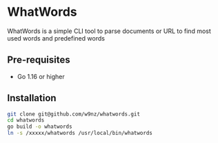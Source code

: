 # WhatWords

WhatWords is a simple CLI tool to parse documents or URL to find most used words and predefined words

## Pre-requisites

- Go 1.16 or higher

## Installation

```bash
git clone git@github.com/w9nz/whatwords.git
cd whatwords
go build -o whatwords
ln -s /xxxxx/whatwords /usr/local/bin/whatwords
```
